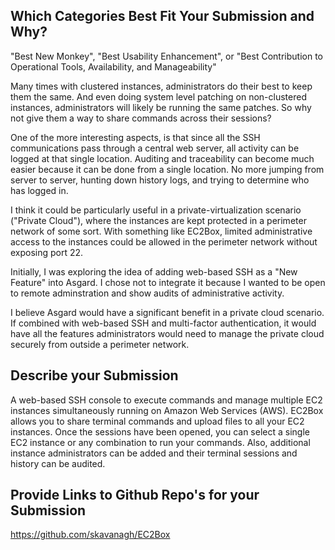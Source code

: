 ## Which Categories Best Fit Your Submission and Why?

"Best New Monkey", "Best Usability Enhancement", or "Best Contribution to Operational Tools, Availability, and Manageability"

Many times with clustered instances, administrators do their best to keep them the same.  And even doing system level patching on non-clustered instances, administrators will likely be running the same patches. So why not give them a way to share commands across their sessions?

One of the more interesting aspects, is that since all the SSH communications pass through a central web server, all activity can be logged at that single location.  Auditing and traceability can become much easier because it can be done from a single location. No more jumping from server to server, hunting down history logs, and trying to determine who has logged in.

I think it could be particularly useful in a private-virtualization scenario ("Private Cloud"), where the instances are kept protected in a perimeter network of some sort.  With something like EC2Box, limited administrative access to the instances could be allowed in the perimeter network without exposing port 22.

Initially, I was exploring the idea of adding web-based SSH as a "New Feature" into Asgard.  I chose not to integrate it because I wanted to be open to remote adminstration and show audits of administrative activity.

I believe Asgard would have a significant benefit in a private cloud scenario. If combined with web-based SSH and multi-factor authentication, it would have all the features administrators would need to manage the private cloud securely from outside a perimeter network.


## Describe your Submission

A web-based SSH console to execute commands and manage multiple EC2 instances simultaneously running on Amazon Web Services (AWS).  EC2Box allows you to share terminal commands and upload files to all your EC2 instances.  Once the sessions have been opened, you can select a single EC2 instance or any combination to run your commands.  Also, additional instance administrators can be added and their terminal sessions and history can be audited.

## Provide Links to Github Repo's for your Submission

https://github.com/skavanagh/EC2Box
